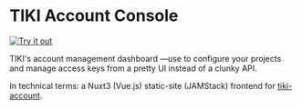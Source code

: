 # TIKI Account Console

<a href="https://mytiki.com/reference"><img alt="Try it out" src="https://img.shields.io/badge/-Try_it_out-white?style=flat&logo=Safari&logoColor=white&labelColor=1C0000&color=FFE68F"></a>

TIKI's account management dashboard —use to configure your projects and manage access keys from a pretty UI instead of a clunky API. 


In technical terms: a Nuxt3 (Vue.js) static-site (JAMStack) frontend for [tiki-account](https://github.com/tiki/tiki-account).
